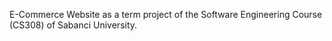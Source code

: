 E-Commerce Website as a term project of the Software Engineering Course (CS308) of Sabanci University.
